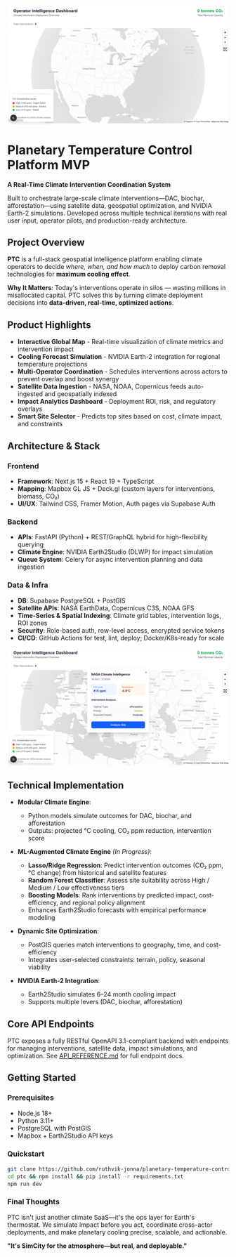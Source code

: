 ![Mapbox Globe UI](media/mapbox-globe-ui.png)
# Planetary Temperature Control Platform MVP

**A Real-Time Climate Intervention Coordination System**

Built to orchestrate large-scale climate interventions—DAC, biochar, afforestation—using satellite data, geospatial optimization, and NVIDIA Earth-2 simulations. Developed across multiple technical iterations with real user input, operator pilots, and production-ready architecture.

## Project Overview

**PTC** is a full-stack geospatial intelligence platform enabling climate operators to decide _where, when, and how much_ to deploy carbon removal technologies for **maximum cooling effect**.

**Why It Matters**: Today's interventions operate in silos — wasting millions in misallocated capital. PTC solves this by turning climate deployment decisions into **data-driven, real-time, optimized actions**.

## Product Highlights

- **Interactive Global Map** - Real-time visualization of climate metrics and intervention impact
- **Cooling Forecast Simulation** - NVIDIA Earth-2 integration for regional temperature projections
- **Multi-Operator Coordination** - Schedules interventions across actors to prevent overlap and boost synergy
- **Satellite Data Ingestion** - NASA, NOAA, Copernicus feeds auto-ingested and geospatially indexed
- **Impact Analytics Dashboard** - Deployment ROI, risk, and regulatory overlays
- **Smart Site Selector** - Predicts top sites based on cost, climate impact, and constraints

## Architecture & Stack

### Frontend
- **Framework**: Next.js 15 + React 19 + TypeScript
- **Mapping**: Mapbox GL JS + Deck.gl (custom layers for interventions, biomass, CO₂)
- **UI/UX**: Tailwind CSS, Framer Motion, Auth pages via Supabase Auth

### Backend
- **APIs**: FastAPI (Python) + REST/GraphQL hybrid for high-flexibility querying
- **Climate Engine**: NVIDIA Earth2Studio (DLWP) for impact simulation
- **Queue System**: Celery for async intervention planning and data ingestion

### Data & Infra
- **DB**: Supabase PostgreSQL + PostGIS
- **Satellite APIs**: NASA EarthData, Copernicus C3S, NOAA GFS
- **Time-Series & Spatial Indexing**: Climate grid tables, intervention logs, ROI zones
- **Security**: Role-based auth, row-level access, encrypted service tokens
- **CI/CD**: GitHub Actions for test, lint, deploy; Docker/K8s-ready for scale

![NASA Climate Intelligence Popup](media/nasa-climate-intelligence-popup.png)
## Technical Implementation

- **Modular Climate Engine**:
  - Python models simulate outcomes for DAC, biochar, and afforestation
  - Outputs: projected °C cooling, CO₂ ppm reduction, intervention score

- **ML-Augmented Climate Engine** *(In Progress)*:
  - **Lasso/Ridge Regression**: Predict intervention outcomes (CO₂ ppm, °C change) from historical and satellite features
  - **Random Forest Classifier**: Assess site suitability across High / Medium / Low effectiveness tiers
  - **Boosting Models**: Rank interventions by predicted impact, cost-efficiency, and regional policy alignment
  - Enhances Earth2Studio forecasts with empirical performance modeling

- **Dynamic Site Optimization**:
  - PostGIS queries match interventions to geography, time, and cost-efficiency
  - Integrates user-selected constraints: terrain, policy, seasonal viability

- **NVIDIA Earth-2 Integration**:
  - Earth2Studio simulates 6–24 month cooling impact
  - Supports multiple levers (DAC, biochar, afforestation)

## Core API Endpoints
PTC exposes a fully RESTful OpenAPI 3.1-compliant backend with endpoints for managing interventions, satellite data, impact simulations, and optimization. See [API_REFERENCE.md](backend/app/api/api_v1/endpoints/API_REFERENCE.md) for full endpoint docs.

## Getting Started

### Prerequisites
- Node.js 18+
- Python 3.11+
- PostgreSQL with PostGIS
- Mapbox + Earth2Studio API keys

### Quickstart
```bash
git clone https://github.com/ruthvik-jonna/planetary-temperature-control.git
cd ptc && npm install && pip install -r requirements.txt
npm run dev
```

### Final Thoughts
PTC isn't just another climate SaaS—it's the ops layer for Earth's thermostat. We simulate impact before you act, coordinate cross-actor deployments, and make planetary cooling precise, scalable, and actionable.

**"It's SimCity for the atmosphere—but real, and deployable."**
